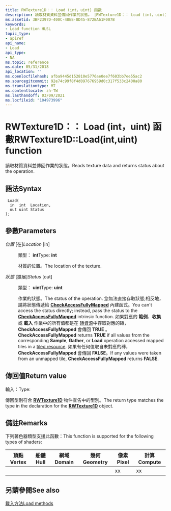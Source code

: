 ```yaml
---
title: RWTexture1D：： Load (int，uint) 函數
description: 讀取材質資料並傳回作業的狀態。 |RWTexture1D：： Load (int，uint) 函數
ms.assetid: 3BF2397D-400C-48EE-8D45-872BA61F007B
keywords:
- Load function HLSL
topic_type:
- apiref
api_name:
- Load
api_type:
- NA
ms.topic: reference
ms.date: 05/31/2018
api_location: ''
ms.openlocfilehash: afba9445d152810e5776ae0ee7f603bb7ee55ac2
ms.sourcegitcommit: 92e74c99f8f4d097676959d0c317f533c2400a80
ms.translationtype: MT
ms.contentlocale: zh-TW
ms.lasthandoff: 03/09/2021
ms.locfileid: "104973996"
---
```

# <a name="rwtexture1dloadintuint-function"></a><span data-ttu-id="0cf57-105">RWTexture1D：： Load (int，uint) 函數</span><span class="sxs-lookup"><span data-stu-id="0cf57-105">RWTexture1D::Load(int,uint) function</span></span>

<span data-ttu-id="0cf57-106">讀取材質資料並傳回作業的狀態。</span><span class="sxs-lookup"><span data-stu-id="0cf57-106">Reads texture data and returns status about the operation.</span></span>

## <a name="syntax"></a><span data-ttu-id="0cf57-107">語法</span><span class="sxs-lookup"><span data-stu-id="0cf57-107">Syntax</span></span>


``` syntax
 Load(
  in  int  Location,
  out uint Status
);
```



## <a name="parameters"></a><span data-ttu-id="0cf57-108">參數</span><span class="sxs-lookup"><span data-stu-id="0cf57-108">Parameters</span></span>

<dl> <dt>

<span data-ttu-id="0cf57-109">*位置* \[在\]</span><span class="sxs-lookup"><span data-stu-id="0cf57-109">*Location* \[in\]</span></span>
</dt> <dd>

<span data-ttu-id="0cf57-110">類型： **int**</span><span class="sxs-lookup"><span data-stu-id="0cf57-110">Type: **int**</span></span>

<span data-ttu-id="0cf57-111">材質的位置。</span><span class="sxs-lookup"><span data-stu-id="0cf57-111">The location of the texture.</span></span>

</dd> <dt>

<span data-ttu-id="0cf57-112">*狀態* \[擴展\]</span><span class="sxs-lookup"><span data-stu-id="0cf57-112">*Status* \[out\]</span></span>
</dt> <dd>

<span data-ttu-id="0cf57-113">類型： **uint**</span><span class="sxs-lookup"><span data-stu-id="0cf57-113">Type: **uint**</span></span>

<span data-ttu-id="0cf57-114">作業的狀態。</span><span class="sxs-lookup"><span data-stu-id="0cf57-114">The status of the operation.</span></span> <span data-ttu-id="0cf57-115">您無法直接存取狀態;相反地，請將狀態傳遞給 [**CheckAccessFullyMapped**](checkaccessfullymapped.md) 內建函式。</span><span class="sxs-lookup"><span data-stu-id="0cf57-115">You can't access the status directly; instead, pass the status to the [**CheckAccessFullyMapped**](checkaccessfullymapped.md) intrinsic function.</span></span> <span data-ttu-id="0cf57-116">如果對應的 **範例**、**收集** 或 **載入** 作業中的所有值都是在 [磚資源](/windows/desktop/direct3d11/direct3d-11-2-features)中存取對應的磚， **CheckAccessFullyMapped** 會傳回 **TRUE** 。</span><span class="sxs-lookup"><span data-stu-id="0cf57-116">**CheckAccessFullyMapped** returns **TRUE** if all values from the corresponding **Sample**, **Gather**, or **Load** operation accessed mapped tiles in a [tiled resource](/windows/desktop/direct3d11/direct3d-11-2-features).</span></span> <span data-ttu-id="0cf57-117">如果有任何值取自未對應的磚， **CheckAccessFullyMapped** 會傳回 **FALSE**。</span><span class="sxs-lookup"><span data-stu-id="0cf57-117">If any values were taken from an unmapped tile, **CheckAccessFullyMapped** returns **FALSE**.</span></span>

</dd> </dl>

## <a name="return-value"></a><span data-ttu-id="0cf57-118">傳回值</span><span class="sxs-lookup"><span data-stu-id="0cf57-118">Return value</span></span>

<span data-ttu-id="0cf57-119">輸入：</span><span class="sxs-lookup"><span data-stu-id="0cf57-119">Type:</span></span>

<span data-ttu-id="0cf57-120">傳回型別符合 [**RWTexture1D**](sm5-object-rwtexture1d.md) 物件宣告中的型別。</span><span class="sxs-lookup"><span data-stu-id="0cf57-120">The return type matches the type in the declaration for the [**RWTexture1D**](sm5-object-rwtexture1d.md) object.</span></span>

## <a name="remarks"></a><span data-ttu-id="0cf57-121">備註</span><span class="sxs-lookup"><span data-stu-id="0cf57-121">Remarks</span></span>

<span data-ttu-id="0cf57-122">下列著色器類型支援此函數：</span><span class="sxs-lookup"><span data-stu-id="0cf57-122">This function is supported for the following types of shaders:</span></span>



| <span data-ttu-id="0cf57-123">頂點</span><span class="sxs-lookup"><span data-stu-id="0cf57-123">Vertex</span></span> | <span data-ttu-id="0cf57-124">船體</span><span class="sxs-lookup"><span data-stu-id="0cf57-124">Hull</span></span> | <span data-ttu-id="0cf57-125">網域</span><span class="sxs-lookup"><span data-stu-id="0cf57-125">Domain</span></span> | <span data-ttu-id="0cf57-126">幾何</span><span class="sxs-lookup"><span data-stu-id="0cf57-126">Geometry</span></span> | <span data-ttu-id="0cf57-127">像素</span><span class="sxs-lookup"><span data-stu-id="0cf57-127">Pixel</span></span> | <span data-ttu-id="0cf57-128">計算</span><span class="sxs-lookup"><span data-stu-id="0cf57-128">Compute</span></span> |
|--------|------|--------|----------|-------|---------|
|        |      |        |          | <span data-ttu-id="0cf57-129">x</span><span class="sxs-lookup"><span data-stu-id="0cf57-129">x</span></span>     | <span data-ttu-id="0cf57-130">x</span><span class="sxs-lookup"><span data-stu-id="0cf57-130">x</span></span>       |



 

## <a name="see-also"></a><span data-ttu-id="0cf57-131">另請參閱</span><span class="sxs-lookup"><span data-stu-id="0cf57-131">See also</span></span>

<dl> <dt>

[<span data-ttu-id="0cf57-132">載入方法</span><span class="sxs-lookup"><span data-stu-id="0cf57-132">Load methods</span></span>](rwtexture1d-load.md)
</dt> </dl>

 

 
